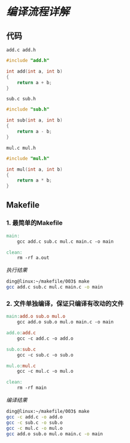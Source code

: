 # *编译流程详解*

## 代码

`add.c add.h`
```c
#include "add.h"

int add(int a, int b)
{
    return a + b;
}
```

`sub.c sub.h`
```c
#include "sub.h"

int sub(int a, int b)
{
    return a - b;
}
```

`mul.c mul.h`
```c
#include "mul.h"

int mul(int a, int b)
{
    return a * b;
}
```

## Makefile

### 1. 最简单的Makefile

```mk
main:
	gcc add.c sub.c mul.c main.c -o main

clean:
	rm -rf a.out
```

*执行结果*

```sh
ding@linux:~/makefile/003$ make
gcc add.c sub.c mul.c main.c -o main
```

### 2. 文件单独编译，保证只编译有改动的文件

```mk
main:add.o sub.o mul.o
	gcc add.o sub.o mul.o main.c -o main

add.o:add.c
	gcc -c add.c -o add.o

sub.o:sub.c
	gcc -c sub.c -o sub.o

mul.o:mul.c
	gcc -c mul.c -o mul.o

clean:
	rm -rf main
```

*编译结果*

```sh
ding@linux:~/makefile/003$ make
gcc -c add.c -o add.o
gcc -c sub.c -o sub.o
gcc -c mul.c -o mul.o
gcc add.o sub.o mul.o main.c -o main
```
